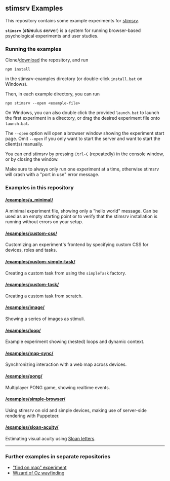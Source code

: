 ## stimsrv Examples

This repository contains some example experiments for [stimsrv](https://github.com/floledermann/stimsrv).

**`stimsrv`** (***stim***ulus ***s***e***rv***er) is a system for running browser-based psychological experiments and user studies.

### Running the examples

Clone/[download](https://github.com/floledermann/stimsrv-examples/archive/refs/heads/main.zip) the repository, and run

```
npm install
```

in the stimsrv-examples directory (or double-click `install.bat` on Windows).

Then, in each example directory, you can run

```
npx stimsrv --open <example-file>
```

On Windows, you can also double click the provided `launch.bat` to launch the first experiment in a directory, or drag the desired experiment file onto `launch.bat`.

The `--open` option will open a browser window showing the experiment start page. Omit `--open` if you only want to start the server and want to start the client(s) manually.

You can end stimsrv by pressing `Ctrl-C` (repeatedly) in the console window, or by closing the window.

Make sure to always only run one experiment at a time, otherwise stimsrv will crash with a "port in use" error message.


### Examples in this repository

#### [/examples/a_minimal/](https://github.com/floledermann/stimsrv-examples/tree/main/examples/a_minimal)

A minimal experiment file, showing only a "hello world" message. Can be used as an empty starting point or to verify that the stimsrv installation is running without errors on your setup.

#### [/examples/custom-css/](https://github.com/floledermann/stimsrv-examples/tree/main/examples/custom-css)

Customizing an experiment's frontend by specifying custom CSS for devices, roles and tasks.

#### [/examples/custom-simple-task/](https://github.com/floledermann/stimsrv-examples/tree/main/examples/custom-simple-task)

Creating a custom task from using the `simpleTask` factory.

#### [/examples/custom-task/](https://github.com/floledermann/stimsrv-examples/tree/main/examples/custom-task)

Creating a custom task from scratch.

#### [/examples/image/](https://github.com/floledermann/stimsrv-examples/tree/main/examples/image)

Showing a series of images as stimuli.

#### [/examples/loop/](https://github.com/floledermann/stimsrv-examples/tree/main/examples/loop)

Example experiment showing (nested) loops and dynamic context.

#### [/examples/map-sync/](https://github.com/floledermann/stimsrv-examples/tree/main/examples/map-sync)

Synchronizing interaction with a web map across devices.

#### [/examples/pong/](https://github.com/floledermann/stimsrv-examples/tree/main/examples/pong)

Multiplayer PONG game, showing realtime events.

#### [/examples/simple-browser/](https://github.com/floledermann/stimsrv-examples/tree/main/examples/simple-browser)

Using stimsrv on old and simple devices, making use of server-side rendering with Puppeteer.

#### [/examples/sloan-acuity/](https://github.com/floledermann/stimsrv-examples/tree/main/examples/sloan-acuity)

Estimating visual acuity using [Sloan letters](https://en.wikipedia.org/wiki/Sloan_letters).


----

### Further examples in separate repositories

- ["find on map" experiment](https://github.com/floledermann/stimsrv-experiment-findonmap)
- [Wizard of Oz wayfinding](https://github.com/floledermann/stimsrv-experiment-wayfinding)




